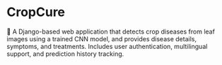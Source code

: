 # CropCure
🌾 A Django-based web application that detects crop diseases from leaf images using a trained CNN model, and provides disease details, symptoms, and treatments. Includes user authentication, multilingual support, and prediction history tracking.
